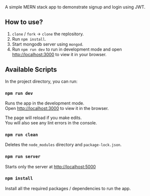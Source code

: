 A simple MERN stack app to demonstrate signup and login using JWT.

## How to use?
1. `clone` / `fork` -> `clone` the replository.
2. Run `npm install`.
3. Start mongodb server using `mongod`.
4. Run `npm run dev` to run in development mode and open [http://localhost:3000](http://localhost:3000) to view it in your browser.

## Available Scripts

In the project directory, you can run:

### `npm run dev`

Runs the app in the development mode.<br>
Open [http://localhost:3000](http://localhost:3000) to view it in the browser.

The page will reload if you make edits.<br>
You will also see any lint errors in the console.

### `npm run clean`

Deletes the `node_modules` directory and `package-lock.json`.

### `npm run server`

Starts only the server at [http://localhost:5000](http://localhost:5000)

### `npm install`

Install all the required packages / dependencies to run the app.
